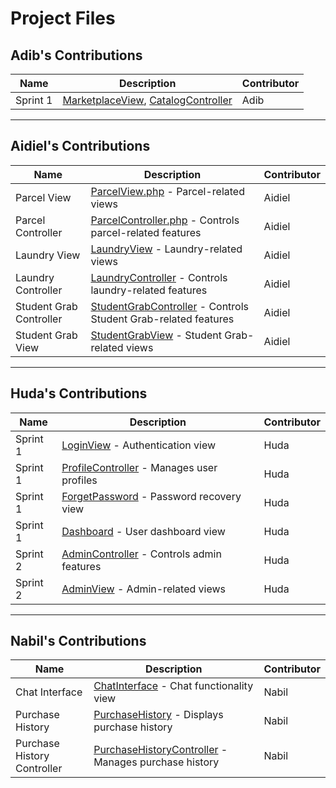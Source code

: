 # Project Files

## Adib's Contributions

| Name           | Description                                                                                 | Contributor    |
|----------------|---------------------------------------------------------------------------------------------|----------------|
| Sprint 1       | [MarketplaceView](resources/views/marketplace), [CatalogController](app/Http/Controllers/CatalogController.php) | Adib           |

---

## Aidiel's Contributions

| Name              | Description                                                                             | Contributor    |
|-------------------|-----------------------------------------------------------------------------------------|----------------|
| Parcel View       | [ParcelView.php](resources/views/parcels) - Parcel-related views                        | Aidiel         |
| Parcel Controller | [ParcelController.php](app/Http/Controllers/ParcelController.php) - Controls parcel-related features | Aidiel         |
| Laundry View      | [LaundryView](resources/views/laundry) - Laundry-related views                          | Aidiel         |
| Laundry Controller| [LaundryController](app/Http/Controllers/LaundryController.php) - Controls laundry-related features | Aidiel |
| Student Grab Controller| [StudentGrabController](app/Http/Controllers/StudentGrabController.php) - Controls Student Grab-related features | Aidiel |
| Student Grab View      | [StudentGrabView](resources/views/studentgrab) - Student Grab-related views                          | Aidiel         |

---

## Huda's Contributions

| Name              | Description                                                                             | Contributor    |
|-------------------|-----------------------------------------------------------------------------------------|----------------|
| Sprint 1        | [LoginView](resources/views/auth) - Authentication view                                 | Huda           |
| Sprint 1| [ProfileController](app/Http/Controllers/ProfileController.php) - Manages user profiles | Huda           |
| Sprint 1   | [ForgetPassword](resources/views/auth) - Password recovery view                         | Huda           |
| Sprint 1         | [Dashboard](resources/views/dashboard.blade.php) - User dashboard view                 | Huda           |
| Sprint 2  | [AdminController](app/Http/Controllers/AdminController.php) - Controls admin features   | Huda           |
| Sprint 2        | [AdminView](resources/views/admin) - Admin-related views                                | Huda           |

---

## Nabil's Contributions

| Name                    | Description                                                                       | Contributor    |
|-------------------------|-----------------------------------------------------------------------------------|----------------|
| Chat Interface          | [ChatInterface](resources/views/chat.blade.php) - Chat functionality view         | Nabil          |
| Purchase History        | [PurchaseHistory](resources/views/purchase-history.blade.php) - Displays purchase history | Nabil          |
| Purchase History Controller | [PurchaseHistoryController](app/Http/Controllers/PurchaseHistoryController.php) - Manages purchase history | Nabil |
